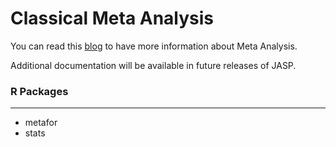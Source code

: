 Classical Meta Analysis
==========================

You can read this <a href="https://jasp-stats.org/2017/11/15/meta-analysis-jasp/" target="_blank">blog</a> to have more information about Meta Analysis.

Additional documentation will be available in future releases of JASP.

### R Packages
---
- metafor
- stats
